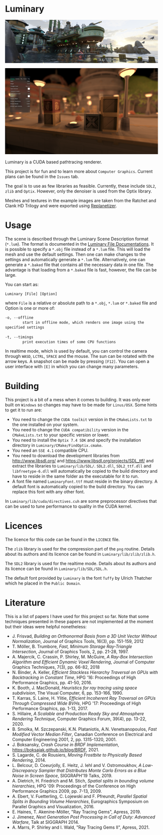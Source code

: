 # Luminary

![Daxx Example](/demo_images/Daxx.png)

![Pokitaru Example](/demo_images/Pokitaru.png)

Luminary is a CUDA based pathtracing renderer.

This project is for fun and to learn more about `Computer Graphics`. Current plans can be found in the `Issues` tab.

The goal is to use as few libraries as feasible. Currently, these include `SDL2`, `zlib` and `Optix`. However, only the denoiser is used from the Optix library.

Meshes and textures in the example images are taken from the Ratchet and Clank HD Trilogy and were exported using [Replanetizer](https://github.com/RatchetModding/Replanetizer).

# Usage

The scene is described through the Luminary Scene Description format (`*.lum`). The format is documented in the [Luminary File Documentations](LumFileDocs.md). It is possible to specify a `*.obj` file instead of a `*.lum` file. This will load the mesh and use the default settings. Then one can make changes to the settings and automatically generate a `*.lum` file. Alternatively, one can generate a `*.baked` file that contains all the necessary data in one file. The advantage is that loading from a `*.baked` file is fast, however, the file can be large.

You can start as:

```
Luminary [File] [Option]
```

where `File` is a relative or absolute path to a `*.obj`, `*.lum` or `*.baked` file and Option is one or more of:

```
-o, --offline
        start in offline mode, which renders one image using the specified settings

-t, --timings
        print execution times of some CPU functions
```

In realtime mode, which is used by default, you can control the camera through `WASD`, `LCTRL`, `SPACE` and the mouse. The sun can be rotated with the arrow keys. A snapshot can be made by pressing `[F12]`. You can open a user interface with `[E]` in which you can change many parameters.

# Building

This project is a bit of a mess when it comes to building. It was only ever built on `Windows` so changes may have to be made for `Linus/OSX`. Some hints to get it to run are:

- You need to change the `CUDA toolkit` version in the `CMakeLists.txt` to the one installed on your system.
- You need to change the `CUDA compatibility` version in the `CMakeLists.txt` to your specific version or lower.
- You need to install the `Optix 7.4 SDK` and specify the installation directory in `Luminary/CMake/FindOptix.cmake`.
- You need an `SSE 4.1` compatible CPU.
- You need to download the development libraries from http://www.libsdl.org/ and https://www.libsdl.org/projects/SDL_ttf/ and extract the libraries to `Luminary/lib/SDL/`. `SDL2.dll`, `SDL2_ttf.dll` and `libfreetype-6.dll` will automatically be copied to the build directory and have to reside in the same folder as the executable for it to run.
- A font file named `LuminaryFont.ttf` must reside in the binary directory. A default font is automatically copied to the build directory. You can replace this font with any other font.

In `Luminary/lib/cuda/directives.cuh` are some preprocessor directives that can be used to tune performance to quality in the CUDA kernel.

# Licences

The licence for this code can be found in the `LICENCE` file.

The `zlib` library is used for the compression part of the `png` routine. Details about its authors and its licence can be found in `Luminary/lib/zlib/zlib.h`.

The `SDL2` library is used for the realtime mode. Details about its authors and its licence can be found in `Luminary/lib/SDL/SDL.h`.

The default font provided by `Luminary` is the font `Tuffy` by Ulrich Thatcher which he placed in the `Public Domain`.

# Literature

This is a list of papers I have used for this project so far. Note that some techniques presented in these papers are not implemented at the moment but their ideas were helpful nonetheless:

- J. Frisvad, _Building an Orthonormal Basis from a 3D Unit Vector Without Normalization_, Journal of Graphics Tools, 16(3), pp. 151-159, 2012
- T. Möller, B. Trumbore, _Fast, Minimum Storage Ray-Triangle Intersection_, Journal of Graphics Tools, 2, pp. 21-28, 1997.
- A. Majercik, C. Crassin, P. Shirley, M. McGuire, _A Ray-Box Intersection Algorithm and Efficient Dynamic Voxel Rendering_, Journal of Computer Graphics Techniques, 7(3), pp. 66-82, 2018
- N. Binder, A. Keller, _Efficient Stackless Hierarchy Traversal on GPUs with Backtracking in Constant Time_, HPG '16: Proceedings of High Performance Graphics, pp. 41-50, 2016.
- K. Booth, J. MacDonald, _Heuristics for ray tracing using space subdivision_, The Visual Computer, 6, pp. 153-166, 1990.
- T. Karras, S. Laine, H. Ylitie, _Efficient Incoherent Ray Traversal on GPUs Through Compressed Wide BVHs_, HPG '17: Proceedings of High Performance Graphics, pp. 1-13, 2017.
- S. Hillaire, _A Scalable and Production Ready Sky and Atmosphere Rendering Technique_, Computer Graphics Forum, 39(4), pp. 13-22, 2020.
- B. Smolka, M. Szczepanski, K.N. Plataniotis, A.N. Venetsanopoulos, _Fast Modified Vector Median Filter_, Canadian Conference on Electrical and Computer Engineering 2001, 2, pp. 1315-1320, 2001.
- J. Boksansky, _Crash Course in BRDF Implementation_, https://boksajak.github.io/blog/BRDF, 2021.
- S. Lagarde, C. de Rousiers, _Moving Frostbite to Physically Based Rendering_, 2014.
- L. Belcour, D. Coeurjolly, E. Heitz, J. Iehl and V. Ostromoukhov, _A Low-Discrepancy Sampler that Distributes Monte Carlo Errors as a Blue Noise in Screen Space_, SIGGRAPH'19 Talks, 2019.
- A. Dietrich, H. Friedrich and M. Stich, _Spatial splits in bounding volume hierarchies_, HPG '09: Proceedings of the Conference on High Performance Graphics 2009, pp. 7-13, 2009.
- A. Ebert, V. Fuetterling, C. Lojewski and F. Pfreundt, _Parallel Spatial Splits in Bounding Volume Hierarchies_, Eurographics Symposium on Parallel Graphics and Visualization, 2016.
- E. Haines, T. Akenine-Möller, "Ray Tracing Gems", Apress, 2019.
- J. Jimenez, _Next Generation Post Processing in Call of Duty: Advanced Warfare_, Talk at SIGGRAPH 2014.
- A. Marrs, P. Shirley and I. Wald, "Ray Tracing Gems II", Apress, 2021.
